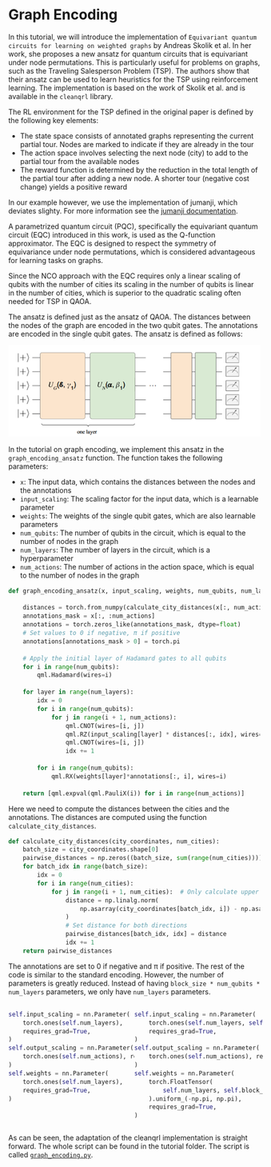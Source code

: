 # Graph Encoding

In this tutorial, we will introduce the implementation of `Equivariant quantum circuits for learning on weighted graphs` by Andreas Skolik et al. In her work, she proposes a new ansatz for quantum circuits that is equivariant under node permutations. This is particularly useful for problems on graphs, such as the Traveling Salesperson Problem (TSP). The authors show that their ansatz can be used to learn heuristics for the TSP using reinforcement learning. The implementation is based on the work of Skolik et al. and is available in the `cleanqrl` library.

The RL environment for the TSP defined in the original paper is defined by the following key elements:
 - The state space consists of annotated graphs representing the current partial tour. Nodes are marked to indicate if they are already in the tour
 - The action space involves selecting the next node (city) to add to the partial tour from the available nodes
 - The reward function is determined by the reduction in the total length of the partial tour after adding a new node. A shorter tour (negative cost change) yields a positive reward

In our example however, we use the implementation of jumanji, which deviates slighty. For more information see the [jumanji documentation](https://instadeepai.github.io/jumanji/environments/tsp/).


A parametrized quantum circuit (PQC), specifically the equivariant quantum circuit (EQC) introduced in this work, is used as the Q-function approximator. The EQC is designed to respect the symmetry of equivariance under node permutations, which is considered advantageous for learning tasks on graphs. 

Since the NCO approach with the EQC requires only a linear scaling of qubits with the number of cities its scaling in the number of qubits is linear in the number of cities, which is superior to the quadratic scaling often needed for TSP in QAOA.

The ansatz is defined just as the ansatz of QAOA. The distances between the nodes of the graph are encoded in the two qubit gates. The annotations are encoded in the single qubit gates. The ansatz is defined as follows:


![alt text]({9CC46058-081D-492E-B087-A923DB56E84C}.png)

In the tutorial on graph encoding, we implement this ansatz in the `graph_encoding_ansatz` function. The function takes the following parameters:
- `x`: The input data, which contains the distances between the nodes and the annotations
- `input_scaling`: The scaling factor for the input data, which is a learnable parameter
- `weights`: The weights of the single qubit gates, which are also learnable parameters
- `num_qubits`: The number of qubits in the circuit, which is equal to the number of nodes in the graph
- `num_layers`: The number of layers in the circuit, which is a hyperparameter
- `num_actions`: The number of actions in the action space, which is equal to the number of nodes in the graph

```py
def graph_encoding_ansatz(x, input_scaling, weights, num_qubits, num_layers, num_actions):

    distances = torch.from_numpy(calculate_city_distances(x[:, num_actions: num_actions+num_actions*2], num_actions))
    annotations_mask = x[:, :num_actions]
    annotations = torch.zeros_like(annotations_mask, dtype=float)
    # Set values to 0 if negative, π if positive
    annotations[annotations_mask > 0] = torch.pi

    # Apply the initial layer of Hadamard gates to all qubits
    for i in range(num_qubits):
        qml.Hadamard(wires=i)

    for layer in range(num_layers):
        idx = 0
        for i in range(num_qubits):
            for j in range(i + 1, num_actions):
                qml.CNOT(wires=[i, j])
                qml.RZ(input_scaling[layer] * distances[:, idx], wires=j)
                qml.CNOT(wires=[i, j])
                idx += 1

        for i in range(num_qubits):
            qml.RX(weights[layer]*annotations[:, i], wires=i)

    return [qml.expval(qml.PauliX(i)) for i in range(num_actions)]
```

Here we need to compute the distances between the cities and the annotations. The distances are computed using the function `calculate_city_distances`.

```py
def calculate_city_distances(city_coordinates, num_cities):
    batch_size = city_coordinates.shape[0]
    pairwise_distances = np.zeros((batch_size, sum(range(num_cities))))
    for batch_idx in range(batch_size):
        idx = 0
        for i in range(num_cities):
            for j in range(i + 1, num_cities):  # Only calculate upper triangle
                distance = np.linalg.norm(
                    np.asarray(city_coordinates[batch_idx, i]) - np.asarray(city_coordinates[batch_idx, j])
                )
                # Set distance for both directions
                pairwise_distances[batch_idx, idx] = distance
                idx += 1
    return pairwise_distances
``` 

The annotations are set to 0 if negative and π if positive. The rest of the code is similar to the standard encoding. However, the number of parameters is greatly reduced. Instead of having `block_size * num_qubits * num_layers` parameters, we only have `num_layers` parameters.

<div style="display: flex;">
  <span style="width: 50%;">

```py
self.input_scaling = nn.Parameter(
    torch.ones(self.num_layers),
    requires_grad=True,
)
self.output_scaling = nn.Parameter(
    torch.ones(self.num_actions), requires_grad=True
)
self.weights = nn.Parameter(
    torch.ones(self.num_layers),
    requires_grad=True,
)
```
</span>
<span style="width: 51%;">

```py
self.input_scaling = nn.Parameter(
    torch.ones(self.num_layers, self.block_size, self.num_qubits),
    requires_grad=True,
)
self.output_scaling = nn.Parameter(
    torch.ones(self.num_actions), requires_grad=True
)
self.weights = nn.Parameter(
    torch.FloatTensor(
        self.num_layers, self.block_size, self.num_qubits * 2
    ).uniform_(-np.pi, np.pi),
    requires_grad=True,
)
```
  </span>
</div>

As can be seen, the adaptation of the cleanqrl implementation is straight forward. The whole script can be found in the tutorial folder. The script is called [`graph_encoding.py`](https://github.com/FhG-IISB-MKI/cleanqrl/blob/main/tutorials/graph_encoding.py). 